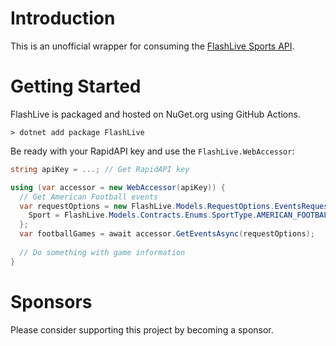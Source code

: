 # Introduction
This is an unofficial wrapper for consuming the [FlashLive Sports API](https://rapidapi.com/tipsters/api/flashlive-sports).

# Getting Started
FlashLive is packaged and hosted on NuGet.org using GitHub Actions.

```
> dotnet add package FlashLive
```

Be ready with your RapidAPI key and use the `FlashLive.WebAccessor`:

``` c#
string apiKey = ...; // Get RapidAPI key

using (var accessor = new WebAccessor(apiKey)) {
  // Get American Football events
  var requestOptions = new FlashLive.Models.RequestOptions.EventsRequestOptions<FlashLive.Models.AmericanFootballEvent>() {
    Sport = FlashLive.Models.Contracts.Enums.SportType.AMERICAN_FOOTBALL
  };
  var footballGames = await accessor.GetEventsAsync(requestOptions);
  
  // Do something with game information
}
```

# Sponsors
Please consider supporting this project by becoming a sponsor.
